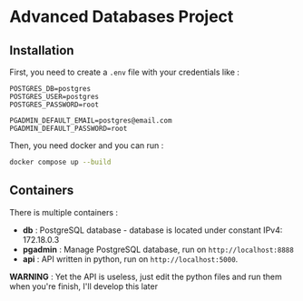 # Advanced Databases Project

## Installation

First, you need to create a `.env` file with your credentials like :

```
POSTGRES_DB=postgres
POSTGRES_USER=postgres
POSTGRES_PASSWORD=root

PGADMIN_DEFAULT_EMAIL=postgres@email.com
PGADMIN_DEFAULT_PASSWORD=root
```

Then, you need docker and you can run :

```bash
docker compose up --build
```

## Containers

There is multiple containers :

- **db** : PostgreSQL database - database is located under constant IPv4: 172.18.0.3
- **pgadmin** : Manage PostgreSQL database, run on `http://localhost:8888`
- **api** : API written in python, run on `http://localhost:5000`.

**WARNING** : Yet the API is useless, just edit the python files and run them when you're finish, I'll develop this later
